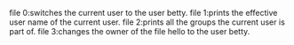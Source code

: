 file 0:switches the current user to the user betty.
file 1:prints the effective user name of the current user.
file 2:prints all the groups the current user is part of.
file 3:changes the owner of the file hello to the user betty.